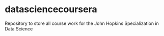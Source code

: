 # datasciencecoursera
Repository to store all course work for the John Hopkins Specialization in Data Science
